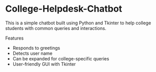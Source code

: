 # College-Helpdesk-Chatbot

This is a simple chatbot built using Python and Tkinter to help college students with common queries and interactions.

Features
- Responds to greetings
- Detects user name 
- Can be expanded for college-specific queries
- User-friendly GUI with Tkinter
